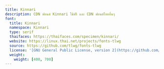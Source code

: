 ```yaml
---
title: Kinnari
description: CDN ฟอนต์ Kinnari ใช้ฟรี และ CDN ฟอนต์ไทยอื่นๆ
font:
  title: Kinnari
  namespace: Kinnari
  type: serif
  thaifaces: https://thaifaces.com/specimen/kinnari/
  website: https://linux.thai.net/projects/fonts-tlwg
  source: https://github.com/tlwg/fonts-tlwg
  license: '[GNU General Public License, version 2](https://github.com/tlwg/fonts-tlwg/blob/master/COPYING)'
  weight:
    weight: [400, 700]
---
```


<div></div>

